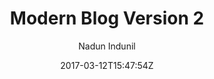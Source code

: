 ---
title: "Modern Blog Version 2"
github: https://github.com/Open-SL/Jekyll-Modern-Blog
demo: https://open-sl.github.io/Jekyll-Modern-Blog/
author: Nadun Indunil

ssg:
  - Jekyll
cms:
  - No Cms
date: 2017-03-12T15:47:54Z
github_branch: master
description: "Jekyll Modern Theme Alternative Version"
---